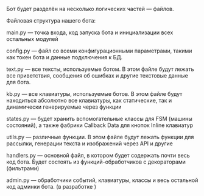 Бот будет разделён на несколько логических частей — файлов. 

Файловая структура нашего бота:

main.py — точка входа, код запуска бота и инициализации всех остальных модулей

config.py — файл со всеми конфигурационными параметрами, такими как токен бота и данные подключения к БД.

text.py — все тексты, используемые ботом. В этом файле будут лежать все приветствия, сообщения об ошибках и другие текстовые данные для бота. 

kb.py — все клавиатуры, используемые ботов. В этом файле будут находиться абсолютно все клавиатуры, как статические, так и динамически генерируемые через функции

states.py — будет хранить вспомогательные классы для FSM (машины состояний), а также фабрики Callback Data для кнопок Inline клавиатур

utils.py — различные функции. В этом файле будут лежать функции для рассылки, генерации текста и изображений через API и другие

handlers.py — основной файл, в котором будет содержать почти весь код бота. Будет состоять из функций-обработчиков с декораторами (фильтрами)

admin.py — обработчики событий, клавиатуры, классы и весь остальной код админки бота. (в разработке )
